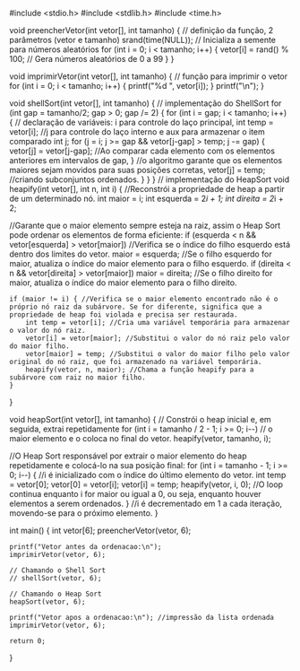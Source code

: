 #include <stdio.h>
#include <stdlib.h>
#include <time.h>

void preencherVetor(int vetor[], int tamanho) { // definição da função, 2 parâmetros (vetor e tamanho)
    srand(time(NULL));  // Inicializa a semente para números aleatórios
    for (int i = 0; i < tamanho; i++) {
        vetor[i] = rand() % 100; // Gera números aleatórios de 0 a 99
    }
}

void imprimirVetor(int vetor[], int tamanho) { // função para imprimir o vetor
    for (int i = 0; i < tamanho; i++) {
        printf("%d ", vetor[i]);
    }
    printf("\n");
}

void shellSort(int vetor[], int tamanho) {  // implementação do ShellSort
    for (int gap = tamanho/2; gap > 0; gap /= 2) {
        for (int i = gap; i < tamanho; i++) { // declaração de variáveis: i para controle do laço principal,
            int temp = vetor[i];              //j para controle do laço interno e aux para armazenar o item comparado
            int j;
            for (j = i; j >= gap && vetor[j-gap] > temp; j -= gap) {
                vetor[j] = vetor[j-gap]; //Ao comparar cada elemento com os elementos anteriores em intervalos de gap,
            }                             //o algoritmo garante que os elementos maiores sejam movidos para suas posições corretas,
            vetor[j] = temp;               //criando subconjuntos ordenados.
        }
    }
}
// implementação do HeapSort
void heapify(int vetor[], int n, int i) {  //Reconstrói a propriedade de heap a partir de um determinado nó.
    int maior = i;
    int esquerda = 2*i + 1;
    int direita = 2*i + 2;

   //Garante que o maior elemento sempre esteja na raiz, assim o Heap Sort pode ordenar os elementos de forma eficiente:
    if (esquerda < n && vetor[esquerda] > vetor[maior]) //Verifica se o índice do filho esquerdo está dentro dos limites do vetor.
        maior = esquerda; //Se o filho esquerdo for maior, atualiza o índice do maior elemento para o filho esquerdo.
    if (direita < n && vetor[direita] > vetor[maior])
        maior = direita; //Se o filho direito for maior, atualiza o índice do maior elemento para o filho direito.

    if (maior != i) { //Verifica se o maior elemento encontrado não é o próprio nó raiz da subárvore. Se for diferente, significa que a propriedade de heap foi violada e precisa ser restaurada.
        int temp = vetor[i]; //Cria uma variável temporária para armazenar o valor do nó raiz.
        vetor[i] = vetor[maior]; //Substitui o valor do nó raiz pelo valor do maior filho.
        vetor[maior] = temp; //Substitui o valor do maior filho pelo valor original do nó raiz, que foi armazenado na variável temporária.
        heapify(vetor, n, maior); //Chama a função heapify para a subárvore com raiz no maior filho.
    }
}

void heapSort(int vetor[], int tamanho) {  // Constrói o heap inicial e, em seguida, extrai repetidamente
    for (int i = tamanho / 2 - 1; i >= 0; i--) // o maior elemento e o coloca no final do vetor.
        heapify(vetor, tamanho, i);


  //O Heap Sort responsável por extrair o maior elemento do heap repetidamente e colocá-lo na sua posição final:
    for (int i = tamanho - 1; i >= 0; i--) { //i é inicializado com o índice do último elemento do vetor.
        int temp = vetor[0];
        vetor[0] = vetor[i];
        vetor[i] = temp;
        heapify(vetor, i, 0); //O loop continua enquanto i for maior ou igual a 0, ou seja, enquanto houver elementos a serem ordenados.
    } //i é decrementado em 1 a cada iteração, movendo-se para o próximo elemento.
}

int main() {
    int vetor[6];
    preencherVetor(vetor, 6);

    printf("Vetor antes da ordenacao:\n");
    imprimirVetor(vetor, 6);

    // Chamando o Shell Sort
    // shellSort(vetor, 6);

    // Chamando o Heap Sort
    heapSort(vetor, 6);

    printf("Vetor apos a ordenacao:\n"); //impressão da lista ordenada
    imprimirVetor(vetor, 6);

    return 0;
}